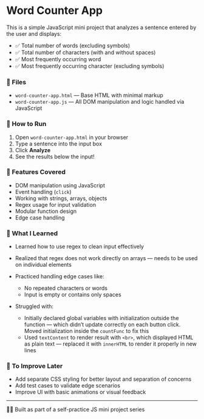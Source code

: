 # Word Counter App

This is a simple JavaScript mini project that analyzes a sentence entered by the user and displays:

- ✅ Total number of words (excluding symbols)
- ✅ Total number of characters (with and without spaces)
- ✅ Most frequently occurring word
- ✅ Most frequently occurring character (excluding symbols)

### 📁 Files

- `word-counter-app.html` — Base HTML with minimal markup
- `word-counter-app.js` — All DOM manipulation and logic handled via JavaScript

### 🚀 How to Run

1. Open `word-counter-app.html` in your browser
2. Type a sentence into the input box
3. Click **Analyze**
4. See the results below the input!

### 🧠 Features Covered

- DOM manipulation using JavaScript
- Event handling (`click`)
- Working with strings, arrays, objects
- Regex usage for input validation
- Modular function design
- Edge case handling

### 🧠 What I Learned
- Learned how to use regex to clean input effectively
- Realized that regex does not work directly on arrays — needs to be used on individual elements
- Practiced handling edge cases like:
  - No repeated characters or words
  - Input is empty or contains only spaces

- Struggled with:
  - Initially declared global variables with initialization outside the function — which didn’t update correctly on each button click. Moved initialization inside the `countFunc` to fix this
  - Used `textContent` to render result with `<br>`, which displayed HTML as plain text — replaced it with `innerHTML` to render it properly in new lines

### 📌 To Improve Later
- Add separate CSS styling for better layout and separation of concerns
- Add test cases to validate edge scenarios
- Improve UI with basic animations or visual feedback

---

👩‍💻 Built as part of a self-practice JS mini project series
